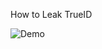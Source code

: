 </p>
How to Leak TrueID
</p>

![Demo](https://media1.giphy.com/media/v1.Y2lkPTc5MGI3NjExeHplYW1maWt2emVuZmVhaHFjdXA5dzcxbG9ob2M0c2MyZGZ4Z3ZmMCZlcD12MV9pbnRlcm5hbF9naWZfYnlfaWQmY3Q9Zw/E01qTfW87343Y8B7hU/giphy.gif)

